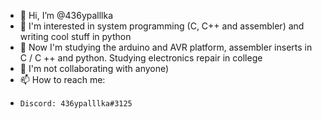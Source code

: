 - 👋 Hi, I’m @436ypalllka
- 👀 I'm interested in system programming (C, C++ and assembler) and writing cool stuff in python
- 🌱 Now I'm studying the arduino and AVR platform, assembler inserts in C / C ++ and python. Studying electronics repair in college
- 💞️ I'm not collaborating with anyone)
- 📫 How to reach me:
-     Discord: 436ypalllka#3125

